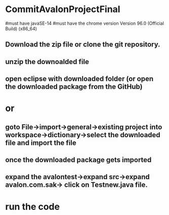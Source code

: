# CommitAvalonProjectFinal

#must have javaSE-14
#must have the chrome version Version 96.0 (Official Build) (x86_64)

## Download the zip file or clone the git repository.
## unzip the downoalded file
## open eclipse with downloaded folder (or open the downloaded package from the GitHub) 
# or
## goto File->import->general->existing project into workspace->dictionary->select the downloaded file and import the file
## once the downloaded package gets imported 
## expand the avalontest->expand src->expand avalon.com.sak-> click on Testnew.java file.
# run the code 
